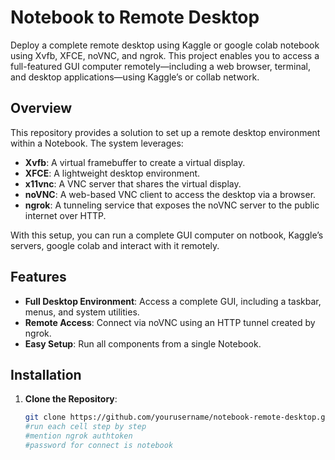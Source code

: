 # Notebook to Remote Desktop

Deploy a complete remote desktop using Kaggle or google colab notebook using Xvfb, XFCE, noVNC, and ngrok. This project enables you to access a full-featured GUI computer remotely—including a web browser, terminal, and desktop applications—using Kaggle’s or collab network.

## Overview

This repository provides a solution to set up a remote desktop environment within a Notebook. The system leverages:
- **Xvfb**: A virtual framebuffer to create a virtual display.
- **XFCE**: A lightweight desktop environment.
- **x11vnc**: A VNC server that shares the virtual display.
- **noVNC**: A web-based VNC client to access the desktop via a browser.
- **ngrok**: A tunneling service that exposes the noVNC server to the public internet over HTTP.

With this setup, you can run a complete GUI computer on notbook, Kaggle’s servers, google colab and interact with it remotely.

## Features

- **Full Desktop Environment**: Access a complete GUI, including a taskbar, menus, and system utilities.
- **Remote Access**: Connect via noVNC using an HTTP tunnel created by ngrok.
- **Easy Setup**: Run all components from a single Notebook.

## Installation

1. **Clone the Repository**:

   ```bash
   git clone https://github.com/yourusername/notebook-remote-desktop.git
   #run each cell step by step
   #mention ngrok authtoken
   #password for connect is notebook
